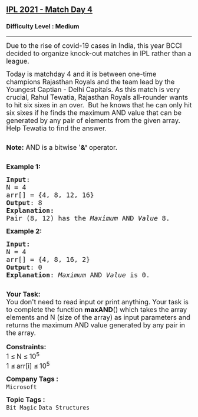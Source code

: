 <h2><a href="https://practice.geeksforgeeks.org/problems/ipl-2021-match-day-4--141634/1">IPL 2021 - Match Day 4</a></h2><h3>Difficulty Level : Medium</h3><hr><div class="problems_problem_content__Xm_eO"><p><span style="font-size:18px">Due to the rise of covid-19 cases in India, this year BCCI decided to organize knock-out matches in IPL rather than a league. </span></p>

<p><span style="font-size:18px">Today is matchday 4 and it is between one-time champions Rajasthan Royals and the team lead by the Youngest Captian - Delhi Capitals. As this match is very crucial, Rahul Tewatia, Rajasthan Royals all-rounder wants to hit six sixes in an over.&nbsp; But he knows that he can only hit six sixes if he finds the maximum AND value that can be generated by any pair of elements from the given array. Help Tewatia to find the answer.</span></p>

<p><br>
<span style="font-size:18px"><strong>Note:</strong> AND is a bitwise '<strong>&amp;'</strong> operator. </span></p>

<p><br>
<span style="font-size:18px"><strong>Example 1:</strong></span></p>

<pre><span style="font-size:18px"><strong>Input</strong>: 
N = 4</span>
<span style="font-size:18px">arr[] = {4, 8, 12, 16}
<strong>Output</strong>: 8<strong>
Explanation:
</strong>Pair (8, 12) has the <em>Maximum</em> AND <em>Value</em>&nbsp;8.</span>
</pre>

<p><span style="font-size:18px"><strong>Example 2:</strong></span></p>

<pre><span style="font-size:18px"><strong>Input:
</strong>N = 4</span>
<span style="font-size:18px">arr[] = {4, 8, 16, 2}
<strong>Output</strong>: 0
<strong>Explanation</strong>: <em>Maximum</em> AND <em>Value</em> is 0.</span></pre>

<div><br>
<span style="font-size:18px"><strong>Your Task:&nbsp;</strong></span></div>

<div><span style="font-size:18px">You don't need to read input or print anything. Your&nbsp;task is to complete the function <strong>maxAND</strong>() which takes the array elements and N (size of the array) as input parameters and returns the maximum AND value generated by any pair in the array. </span><br>
<br>
<span style="font-size:18px"><strong>Constraints:</strong></span><br>
<span style="font-size:18px">1 </span> <span style="font-size:18px">≤</span> <span style="font-size:18px"> N </span> <span style="font-size:18px">≤</span> <span style="font-size:18px"> 10<sup>5</sup></span><br>
<span style="font-size:18px">1 </span> <span style="font-size:18px">≤</span> <span style="font-size:18px"> arr[i] </span> <span style="font-size:18px">≤</span> <span style="font-size:18px"> 10<sup>5</sup></span></div>
</div><p><span style=font-size:18px><strong>Company Tags : </strong><br><code>Microsoft</code>&nbsp;<br><p><span style=font-size:18px><strong>Topic Tags : </strong><br><code>Bit Magic</code>&nbsp;<code>Data Structures</code>&nbsp;